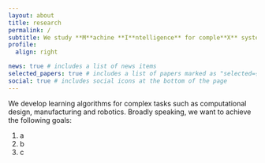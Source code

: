 ```yaml
---
layout: about
title: research
permalink: /
subtitle: We study **M**achine **I**ntelligence** for comple**X** systems
profile:
  align: right

news: true # includes a list of news items
selected_papers: true # includes a list of papers marked as "selected={true}"
social: true # includes social icons at the bottom of the page
---
```


We develop learning algorithms for complex tasks such as computational design, manufacturing and robotics. Broadly speaking, we want to achieve the following goals:
  1. a
  2. b
  3. c
